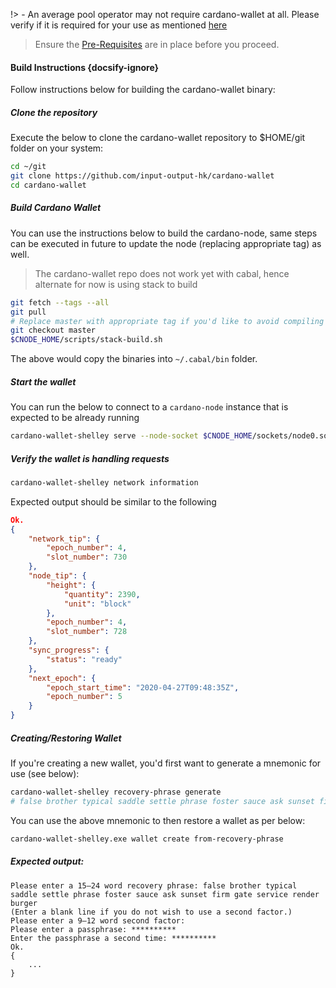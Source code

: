 !> - An average pool operator may not require cardano-wallet at all. Please verify if it is required for your use as mentioned [here](build.md#components)

> Ensure the [Pre-Requisites](basics.md#pre-requisites) are in place before you proceed.

#### Build Instructions {docsify-ignore}

Follow instructions below for building the cardano-wallet binary:

##### Clone the repository

Execute the below to clone the cardano-wallet repository to $HOME/git folder on your system:

``` bash
cd ~/git
git clone https://github.com/input-output-hk/cardano-wallet
cd cardano-wallet
```

##### Build Cardano Wallet

You can use the instructions below to build the cardano-node, same steps can be executed in future to update the node (replacing appropriate tag) as well.

> The cardano-wallet repo does not work yet with cabal, hence alternate for now is using stack to build

``` bash
git fetch --tags --all
git pull
# Replace master with appropriate tag if you'd like to avoid compiling against master
git checkout master
$CNODE_HOME/scripts/stack-build.sh
```

The above would copy the binaries into `~/.cabal/bin` folder.

##### Start the wallet

You can run the below to connect to a `cardano-node` instance that is expected to be already running
```bash
cardano-wallet-shelley serve --node-socket $CNODE_HOME/sockets/node0.socket --testnet $CNODE_HOME/files/genesis.json --database $CNODE_HOME/priv/wallet
```

##### Verify the wallet is handling requests
```bash
cardano-wallet-shelley network information
```
Expected output should be similar to the following
```json
Ok.
{
    "network_tip": {
        "epoch_number": 4,
        "slot_number": 730
    },
    "node_tip": {
        "height": {
            "quantity": 2390,
            "unit": "block"
        },
        "epoch_number": 4,
        "slot_number": 728
    },
    "sync_progress": {
        "status": "ready"
    },
    "next_epoch": {
        "epoch_start_time": "2020-04-27T09:48:35Z",
        "epoch_number": 5
    }
}
```
##### Creating/Restoring Wallet

If you're creating a new wallet, you'd first want to generate a mnemonic for use (see below):

```bash
cardano-wallet-shelley recovery-phrase generate
# false brother typical saddle settle phrase foster sauce ask sunset firm gate service render burger
```
You can use the above mnemonic to then restore a wallet as per below:
```bash
cardano-wallet-shelley.exe wallet create from-recovery-phrase
```
##### Expected output:
```text
Please enter a 15–24 word recovery phrase: false brother typical saddle settle phrase foster sauce ask sunset firm gate service render burger
(Enter a blank line if you do not wish to use a second factor.)
Please enter a 9–12 word second factor:
Please enter a passphrase: **********
Enter the passphrase a second time: **********
Ok.
{
    ...
}
```
